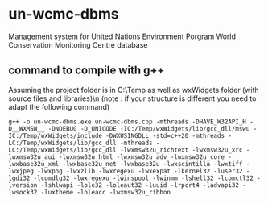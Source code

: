 # un-wcmc-dbms
Management system for United Nations Environment Porgram World Conservation Monitoring Centre database

## command to compile with g++
Assuming the project folder is in C:\Temp as well as wxWidgets folder (with source files and libraries)\n
(note : if your structure is different you need to adapt the following command)
```
g++ -o un-wcmc-dbms.exe un-wcmc-dbms.cpp -mthreads -DHAVE_W32API_H -D__WXMSW__ -DNDEBUG -D_UNICODE -IC:/Temp/wxWidgets/lib/gcc_dll/mswu -IC:/Temp/wxWidgets/include -DWXUSINGDLL -std=c++20 -mthreads -LC:/Temp/wxWidgets/lib/gcc_dll -mthreads -LC:/Temp/wxWidgets/lib/gcc_dll -lwxmsw32u_richtext -lwxmsw32u_xrc -lwxmsw32u_aui -lwxmsw32u_html -lwxmsw32u_adv -lwxmsw32u_core -lwxbase32u_xml -lwxbase32u_net -lwxbase32u -lwxscintilla -lwxtiff -lwxjpeg -lwxpng -lwxzlib -lwxregexu -lwxexpat -lkernel32 -luser32 -lgdi32 -lcomdlg32 -lwxregexu -lwinspool -lwinmm -lshell32 -lcomctl32 -lversion -lshlwapi -lole32 -loleaut32 -luuid -lrpcrt4 -ladvapi32 -lwsock32 -luxtheme -loleacc -lwxmsw32u_ribbon 
```